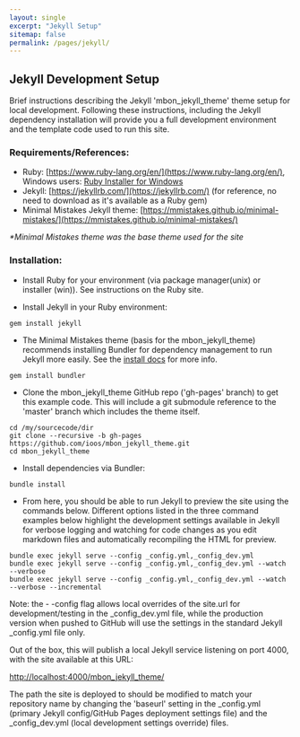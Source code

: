 ```yaml
---
layout: single
excerpt: "Jekyll Setup"
sitemap: false
permalink: /pages/jekyll/
---
```

## Jekyll Development Setup ##
Brief instructions describing the Jekyll 'mbon_jekyll_theme' theme setup for local development.  Following these instructions,
including the Jekyll dependency installation will provide you a full development environment and the template code used
to run this site.

### Requirements/References: ###
- Ruby: [https://www.ruby-lang.org/en/](https://www.ruby-lang.org/en/), Windows users:
  [Ruby Installer for Windows](http://rubyinstaller.org/downloads/)
- Jekyll: [https://jekyllrb.com/](https://jekyllrb.com/) (for reference, no need to download as it's available as a Ruby gem)
- Minimal Mistakes Jekyll theme: [https://mmistakes.github.io/minimal-mistakes/](https://mmistakes.github.io/minimal-mistakes/)

*\*Minimal Mistakes theme was the base theme used for the site*


### Installation: ###
- Install Ruby for your environment (via package manager(unix) or installer (win)).  See instructions on the Ruby site.

- Install Jekyll in your Ruby environment:

```
gem install jekyll
```

- The Minimal Mistakes theme (basis for the mbon_jekyll_theme) recommends installing Bundler for dependency
management to run Jekyll more easily.  See the [install docs](https://mmistakes.github.io/minimal-mistakes/docs/installation/)
for more info.

```
gem install bundler
```

- Clone the mbon_jekyll_theme GitHub repo ('gh-pages' branch) to get this example code.  This will include a
git submodule reference to the 'master' branch which includes the theme itself.  

```
cd /my/sourcecode/dir
git clone --recursive -b gh-pages https://github.com/ioos/mbon_jekyll_theme.git
cd mbon_jekyll_theme
```

- Install dependencies via Bundler:

```
bundle install
```


- From here, you should be able to run Jekyll to preview the site using the commands below.  Different options listed in the three
command examples below highlight the development settings available in Jekyll for verbose logging and watching for code
changes as you edit markdown files and automatically recompiling the HTML for preview.  

```
bundle exec jekyll serve --config _config.yml,_config_dev.yml
bundle exec jekyll serve --config _config.yml,_config_dev.yml --watch --verbose
bundle exec jekyll serve --config _config.yml,_config_dev.yml --watch --verbose --incremental
```

Note: the - -config flag allows local overrides of the site.url for development/testing
in the \_config_dev.yml file, while the production version when pushed to GitHub will use the settings in
the standard Jekyll \_config.yml file only.

Out of the box, this will publish a local Jekyll service listening on port 4000, with the site available at this URL:

[http://localhost:4000/mbon_jekyll_theme/](http://localhost:4000/mbon_jekyll_theme/)

The path the site is deployed to should be modified to match your repository name by changing the 'baseurl' setting
 in the \_config.yml (primary Jekyll config/GitHub Pages deployment settings file) and the \_config_dev.yml
(local development settings override) files.
